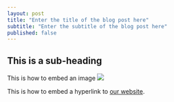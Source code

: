 ```yaml
---
layout: post
title: "Enter the title of the blog post here"
subtitle: "Enter the subtitle of the blog post here"
published: false
---
```


## This is a sub-heading

This is how to embed an image
![](http://35percent.org/img/london-borough-of-southwark-street-sign3.png)

This is how to embed a hyperlink to [our website](http://www.35percent.org).

